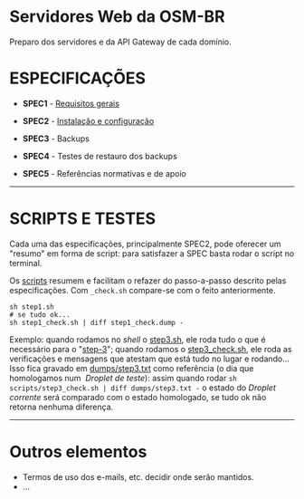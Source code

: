 # Servidores Web da OSM-BR

Preparo dos servidores e da API Gateway de cada domínio.

# ESPECIFICAÇÕES #

* **SPEC1** - [Requisitos gerais](SPEC1_requisitosGerais.md)

* **SPEC2** - [Instalação e configuração](SPEC2_instalConfig.md)

* **SPEC3** - Backups

* **SPEC4** - Testes de restauro dos backups

* **SPEC5** - Referências normativas e de apoio

-----

# SCRIPTS E TESTES
Cada uma das especificações, principalmente SPEC2, pode oferecer um "resumo" em forma de script: para satisfazer a SPEC basta rodar  o script no terminal.

Os [scripts](scripts) resumem e facilitam o refazer do passo-a-passo descrito pelas especificações. Com `_check.sh` compare-se com o feito anteriormente.

```
sh step1.sh
# se tudo ok...
sh step1_check.sh | diff step1_check.dump -
```
Exemplo: quando rodamos no *shell* o [step3.sh](scripts/step3.sh), ele roda tudo o que é necessário para o "[step-3](SPEC2_instalConfig.md#step3)"; quando rodamos o [step3_check.sh](scripts/step3_check.sh), ele roda as verificações e mensagens que atestam que está tudo no lugar e rodando... Isso fica gravado em [dumps/step3.txt](dumps/step3.txt) como referência (o dia que homologamos num  *Droplet de teste*): assim quando rodar `sh scripts/step3_check.sh | diff dumps/step3.txt -` o estado do *Droplet corrente* será comparado com o estado homologado, se tudo ok não retorna nenhuma diferença.

------

# Outros elementos
* Termos de uso dos e-mails, etc. decidir onde serão mantidos.
* ...

